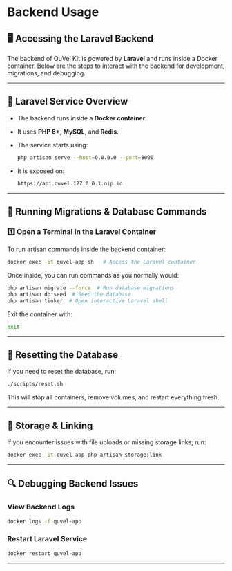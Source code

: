 # Backend Usage

## 🖥️ Accessing the Laravel Backend

The backend of QuVel Kit is powered by **Laravel** and runs inside a Docker container. Below are the steps to interact with the backend for development, migrations, and debugging.

---

## 🚀 Laravel Service Overview

- The backend runs inside a **Docker container**.
- It uses **PHP 8+**, **MySQL**, and **Redis**.
- The service starts using:

  ```bash
  php artisan serve --host=0.0.0.0 --port=8000
  ```

- It is exposed on:

  ```bash
  https://api.quvel.127.0.0.1.nip.io
  ```

---

## 🔧 Running Migrations & Database Commands

### **1️⃣ Open a Terminal in the Laravel Container**

To run artisan commands inside the backend container:

```bash
docker exec -it quvel-app sh   # Access the Laravel container
```

Once inside, you can run commands as you normally would:

```bash
php artisan migrate --force  # Run database migrations
php artisan db:seed  # Seed the database
php artisan tinker  # Open interactive Laravel shell
```

Exit the container with:

```bash
exit
```

---

## 🔄 Resetting the Database

If you need to reset the database, run:

```bash
./scripts/reset.sh
```

This will stop all containers, remove volumes, and restart everything fresh.

---

## 📂 Storage & Linking

If you encounter issues with file uploads or missing storage links, run:

```bash
docker exec -it quvel-app php artisan storage:link
```

---

## 🔍 Debugging Backend Issues

### View Backend Logs

```bash
docker logs -f quvel-app
```

### Restart Laravel Service

```bash
docker restart quvel-app
```

---
